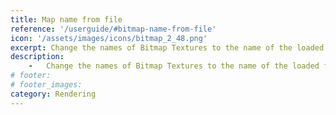 ```yaml
---
title: Map name from file
reference: '/userguide/#bitmap-name-from-file'
icon: '/assets/images/icons/bitmap_2_48.png'
excerpt: Change the names of Bitmap Textures to the name of the loaded files.
description:
    -   Change the names of Bitmap Textures to the name of the loaded files.
# footer:
# footer_images:
category: Rendering
---
```

